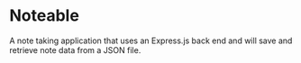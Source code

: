 # Noteable
A note taking application that uses an Express.js back end and will save and retrieve note data from a JSON file.
